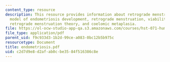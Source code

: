 ```yaml
---
content_type: resource
description: This resource provides information about retrograde menstruation theory,
  model of endometriosis development, retrograde menstruation, viability, adherence,
  retrograde menstruation theory, and coelomic metaplasia.
file: https://ol-ocw-studio-app-qa.s3.amazonaws.com/courses/hst-071-human-reproductive-biology-fall-2005/c2d7d9e8d2afab0cbe3584f516386c8e_endometriosis.pdf
file_type: application/pdf
parent_uid: f9c933d3-1b2d-99ce-a083-0bc12b5b975c
resourcetype: Document
title: endometriosis.pdf
uid: c2d7d9e8-d2af-ab0c-be35-84f516386c8e
---
```

